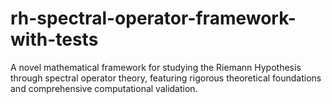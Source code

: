 # rh-spectral-operator-framework-with-tests
A novel mathematical framework for studying the Riemann Hypothesis through spectral operator theory, featuring rigorous theoretical foundations and comprehensive computational validation.
